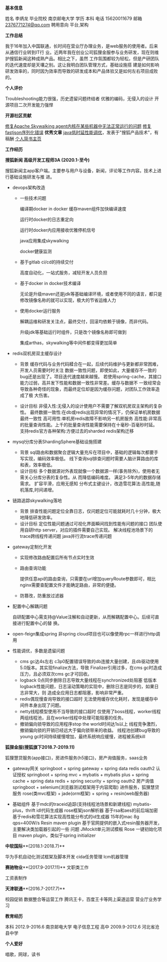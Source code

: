**基本信息**

姓名 李炳⻰
毕业院校 南京邮电大学 学历 本科
电话 15620011679
邮箱 2376771274@qq.com
聘用意向 平台,架构

**工作总结**

我于16年加入中国联通，长时间在营业厅办理业务，是web服务的使用者。后来从通信行业转到IT行 业。近两年我在创业公司狐狸金服参与业务研发，现在则维护搜狐新闻这种成熟产品。相比之下，虽然 工作氛围都较为轻松，但是产研团队的迭代速度却是天壤之别。这让我明白团队管理方式，基础设施搭 建是如何影响研发效率的，同时因为效率而导致的研发成本和产品体验又是如何左右项目成败的。

**个人评价**

Troubleshooting能力很强，历史遗留问题终结者
优雅的编码，无侵入的设计
开源项目二次开发能力强悍

**开源社区贡献**

[修复Apache Skywalking agent内核在某些机器中无法正常运行的问题](https://github.com/apache/skywalking/pull/5158)
[修复fastjson序列化错误](https://github.com/alibaba/fastjson/pull/2184)
**优秀文章**
[java低时延性能调优](https://mp.weixin.qq.com/s?__biz=MzU3NTY3MTQzMg==&mid=2247487738&idx=1&sn=90e6da16547e5e3c2f69f8730f4c2c36&chksm=fd1ecd1dca69440b96fc4f65b6d818d82c5e1bdd0df91af123e8dd5e11eb8778e6565efedfce&scene=0&xtrack=1&key=27570d28a7a7bfb658aa2498d7ed596e73a51c09f268d62e181c189220a4635c070f5ad50f061984de638362dc5fe89e396bee95494a190124dbda7a40ac4d044ff92d0451aaee98c19490dea3ba4c8ebffc25be0d6e85f156cef08ed1663d407f7f3a7c6fe6e442082a68dda899eeca311a1bc3ab9156ccf0204ea588dd4d4a&ascene=14&uin=MTQzNjU5MDYzMg==&devicetype=Windows+10+x64&version=62090529&lang=zh_CN&exportkey=AymF+0kcg4eIPUSSajMGggc=&pass_ticket=pUkfN/isqq2ct9swr05Pb0VMBBF6OFWts8QhDEKH8NamE+wLe5K7mXF0cdaD1go3&wx_header=0)，发表于"搜狐产品技术"，有稿酬
[个人简书主⻚](https://www.jianshu.com/u/09b0d98b5e17)

**工作经历**

**搜狐新闻 高级开发工程师3A (2020.1-至今)**

搜狐新闻主app客户端。主要参与用户与设备，新闻，评论等工作内容。技术上进行基础设施研发与推 进。

* devops架构改造

  * 一些技术问题

    编译期docker in docker 缓存maven组件加快编译速度

    运行时docker的日志重定向

    运行时docker内应用接收优雅停机信号

    java应用集成skywalking

    docker健康监测

  * 基于gitlab ci/cd的持续交付

    高度自动化，一站式服务，减轻开发人员负担

  * 基于docker in docker技术编译

    无论是升级maven还是jdk等基础编译环境，或者使用不同的语言，都只是修改镜像名称的就可以实现，极大的节省运维人力

  * 使用docker运行服务

    解耦运维和研发关注点，最终交付，回滚均依赖于镜像，而非代码。

    升级jdk等基础运行时组件，只是改个镜像名称即可做到

    集成arthas，skywalking等中间件都变得更加简单

* redis双机房双主缓存设计

  * 背景
    缓存代码与业务代码糅合在一起，后续代码维护与更新都非常困难，开发人员需要时时关注 数据一致性问题，即使如此，大量缓存不一致的bug还是出现了。项目迭代速度越来越慢。 若使用spring-cache，其接口能力过弱，高并发下性能和数据一致性非常差。缓存与数据不 一致经常会导致各种奇怪的现象，而最终定位却是因为缓存问题，对团队工作效率造成了极 大伤害。

  * 设计目标
    非侵入性:无侵入的设计使用户不需要了解双机房双主架构的复杂性。 最终数据一致性:在db或redis出现异常的情况下，仍保证单机房数据最终一致性 高可用性:单机房redis故障不影响另一机房服务 高性能:非常高的批量查询性能。上千的批量查询性能需要保持在十毫秒-百毫秒时延。 支持redis官方各种架构:方便过去的sharded redis架构迁移

* mysql分库分表ShardingSphere基础设施搭建
  * 背景
    sql路由和数据聚合逻辑大量充斥在项目中，基础的逻辑每次都要手写实现，编码效率极低。 线下查询sql排查问题时需要人脑计算路由的库和表，效率极低。
  * 设计目标
    多个数据源对外表现就像一个数据源一样(事务除外)，使用者无需关心分库分表的复杂性。从 而降低编码难度。
    满足3-5年内的数据存储需求。
    扩容平滑，应用无感知
    分布式主键设计，改造雪花算法:高性能,随机落库,时间递增。

* 链路追踪skywalking落地
  * 背景
    排查性能问题定位全靠日志，仅问题定位可能就耗时几十分钟，极大地降低研发效率。 
  * 设计目标
    定位性能问题通过可视化界面瞬间找到性能有问题的接口
    团队使用自研http server，对应的插件需要自己实现。 解决线程池场景下的trace跨线程传递问题
    java并行流trace传递问题

* gateway定制化开发

  * 实现修改路由配置后所有节点实时生效

  * 路由查询功能

    提供任意api的路由查询，只需要在url增加queryRoute参数即可，相比nginx需要查配置文件才能确定路由，非常的便捷。

  * 防篡改，防重放过滤器

* 配置中心解耦问题

  自研配置中心需支持@Value注解和自动更新，从而解耦配置中心。后续可直接进行配置中心的替 换。

* open-feign集成spring
   非spring cloud项目也可以像使用rpc一样进行http调用 
* 性能调优，多数是遗留问题
  * cms gc达4s左右 c3p0配置错误导致的db连接大量创建，且db驱动使用5.0版本。其实现finalize方法，导致 Finalizer引用过多，在cms gc时造成压力，且必须双次cms gc才可回收。
  * logback 0点同步删除日志导致大量线程在synchronized处阻塞 低版本logback性能问题，日志滚动策略的实现中，删除日志是同步的，如果日志非常大，则 造成全应用日志都阻塞，影响非常严重。
  * redis偶现慢查询导致的接口超时 无法使用缓存优化耗时，发现是缓存中间件本身出现了问题。
  * netty线程模型使用不当导致的接口超时 仅使用了boss线程，worker线程两组线程池，且在worker线程中处理可能阻塞的任务。 
  * 撤销偏向锁导致的应用程序stop the world时间达1s以上 线程竞争激烈，撤销偏向锁的开销已经远大于偏向锁带来的收益。 线程池创建bug导致的young gc时间持续缓慢增加，最终系统响应缓慢，进程被系统kill

**狐狸金服(搜狐旗下2018.7-2019.11)**

狐狸慧贷服务(app接口)，房进件服务(h5接口)，房产询值服务，saas业务

* gateway网关
  springboot + spring gateway + spring data redis
  oauth2 认证授权
  springboot + spring mvc + mybatis + mybatis plus + spring cache + spring data redis + spring security + spring oauth2
  房产询值
  springboot + selenium(浏览器测试框架用于内容爬取)
  进件服务，狐狸慧贷服务
  rose(类mvc框架) + jade(orm框架) + spring + resin(web服务器)

* 基础组件
  基于mdc的traceid追踪(支持线程池场景和新建线程)
  mybatis-plus，thrift idl代码生成器
  rose框架json解析器
  基于rsa和aes的前后端加密
  基于redis和雪花算法实现高性能分布式的id生成器 15年的mac 8g qps=400W/s
  Resin maven plugin 基于官网提供的嵌入式resin服务器开发，主要解决类加载器引起的一些 问题
  JMockit单元测试模板
  Rose 一键初始化项目 maven plugin，类似于spring initializer

**中软国际****(2018.1-2018.7)**

华为手机自动化测试框架及脚本开发 cida任务管理
 lcm机器管理

**赛驰物业****(2017.9-2017.11)** 文职类工作

工资表制作

**天津联通****(2016.7-2017.7)**

校园促销
数据整合等运营工作
腾讯王卡，百度王卡等网上渠道运营
营业厅业务学习

**教育经历**

本科 2012.9-2016.6 南京邮电大学 电子信息工程
高中 2009.9-2012.6 河北省沧县中学

**个人爱好**

唱歌，网球，读书